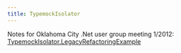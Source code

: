 ```yaml
---
title: TypemockIsolator
---
```

Notes for Oklahoma City .Net user group meeting 1/2012:
[TypemockIsolator.LegacyRefactoringExample]({{site.pagesurl}}/TypemockIsolator.LegacyRefactoringExample)
